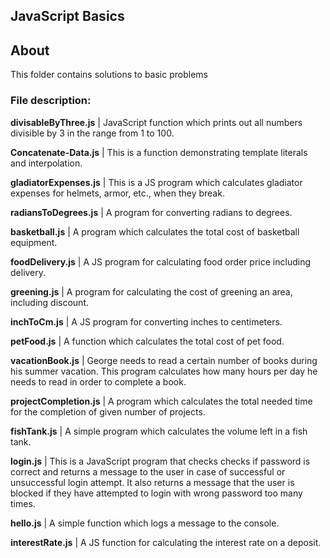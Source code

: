## JavaScript Basics

## About

This folder contains solutions to basic problems<br/>

### File description:

**divisableByThree.js** | JavaScript function which prints out all numbers divisible by 3 in the range from 1 to 100.<br/>

**Concatenate-Data.js** | This is a function demonstrating template literals and interpolation.<br/>

**gladiatorExpenses.js** | This is a JS program which calculates gladiator expenses for helmets, armor, etc., when they break.<br/>

**radiansToDegrees.js** | A program for converting radians to degrees.<br/>

**basketball.js** | A program which calculates the total cost of basketball equipment.<br/>

**foodDelivery.js** | A JS program for calculating food order price including delivery.<br/>

**greening.js** | A program for calculating the cost of greening an area, including discount.<br/>

**inchToCm.js** | A JS program for converting inches to centimeters.<br/>

**petFood.js** | A function which calculates the total cost of pet food.<br/>

**vacationBook.js** | George needs to read a certain number of books during his summer vacation. This program calculates how many hours per day he needs to read in order to complete a book.<br/>

**projectCompletion.js** | A program which calculates the total needed time for the completion of given number of projects.<br/>

**fishTank.js** | A simple program which calculates the volume left in a fish tank.<br/>

**login.js** | This is a JavaScript program that checks checks if password is correct and returns a message to the user in case of successful or unsuccessful login attempt. It also returns a message that the user is blocked if they have attempted to login with wrong password   too many times.<br/>

**hello.js** | A simple function which logs a message to the console.<br/>

**interestRate.js** | A JS function for calculating the interest rate on a deposit.<br/>
